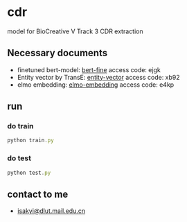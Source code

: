 # cdr
model for BioCreative V Track 3 CDR extraction

## Necessary documents
* finetuned bert-model: [bert-fine](https://pan.baidu.com/s/1qZU6B7Z1KIT03p_y1EZTVg) access code: ejgk
* Entity vector by TransE: [entity-vector](https://pan.baidu.com/s/1Z-7Y8nGxAUZVMvDphmfrag) access code: xb92
* elmo embedding: [elmo-embedding](https://pan.baidu.com/s/1_8q9dlCfquBwGm_-1nh2gw) access code: e4kp

## run
### do train
```javascript
python train.py
```
### do test
```javascript
python test.py
```

## contact to me

* isakyi@dlut.mail.edu.cn
